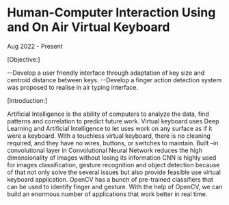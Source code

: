 # Human-Computer Interaction Using and On Air Virtual Keyboard

Aug 2022 - Present


[Objective:]

--Develop a user friendly interface through adaptation of key size and centroid distance between keys.
--Develop a finger action detection system was proposed to realise in air typing interface.


[Introduction:]

Artificial Intelligence is the ability of computers to analyze the data, find patterns and correlation to predict future work.
Virtual keyboard uses Deep Learning and Artificial Intelligence to let uses work on any surface as if it were a keyboard.
With a touchless virtual keyboard, there is no cleaning required, and they have no wires, buttons, or switches to maintain.
Built –in convolutional layer in Convolutional Neural Network reduces the high dimensionality of images without losing its information
CNN is highly used for images classification, gesture recognition and object detection because of that not only solve the several issues but also provide feasible use virtual keyboard application.
OpenCV has a bunch of pre-trained classifiers that can be used to identify finger and gesture.
With the help of OpenCV, we can build an enormous number of applications that work better in real time.
